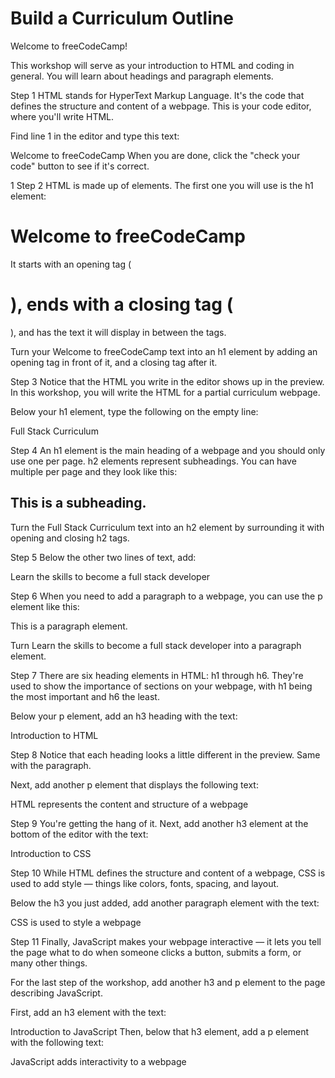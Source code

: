# Build a Curriculum Outline

Welcome to freeCodeCamp!

This workshop will serve as your introduction to HTML and coding in general. You will learn about headings and paragraph elements.

Step 1
HTML stands for HyperText Markup Language. It's the code that defines the structure and content of a webpage. This is your code editor, where you'll write HTML.

Find line 1 in the editor and type this text:

Welcome to freeCodeCamp
When you are done, click the "check your code" button to see if it's correct.

1
Step 2
HTML is made up of elements. The first one you will use is the h1 element:

<h1>Welcome to freeCodeCamp</h1>
It starts with an opening tag (<h1>), ends with a closing tag (</h1>), and has the text it will display in between the tags.

Turn your Welcome to freeCodeCamp text into an h1 element by adding an opening tag in front of it, and a closing tag after it.

Step 3
Notice that the HTML you write in the editor shows up in the preview. In this workshop, you will write the HTML for a partial curriculum webpage.

Below your h1 element, type the following on the empty line:

Full Stack Curriculum

Step 4
An h1 element is the main heading of a webpage and you should only use one per page. h2 elements represent subheadings. You can have multiple per page and they look like this:

<h2>This is a subheading.</h2>
Turn the Full Stack Curriculum text into an h2 element by surrounding it with opening and closing h2 tags.

Step 5
Below the other two lines of text, add:

Learn the skills to become a full stack developer

Step 6
When you need to add a paragraph to a webpage, you can use the p element like this:

<p>This is a paragraph element.</p>
Turn Learn the skills to become a full stack developer into a paragraph element.

Step 7
There are six heading elements in HTML: h1 through h6. They're used to show the importance of sections on your webpage, with h1 being the most important and h6 the least.

Below your p element, add an h3 heading with the text:

Introduction to HTML

Step 8
Notice that each heading looks a little different in the preview. Same with the paragraph.

Next, add another p element that displays the following text:

HTML represents the content and structure of a webpage

Step 9
You're getting the hang of it. Next, add another h3 element at the bottom of the editor with the text:

Introduction to CSS

Step 10
While HTML defines the structure and content of a webpage, CSS is used to add style — things like colors, fonts, spacing, and layout.

Below the h3 you just added, add another paragraph element with the text:

CSS is used to style a webpage

Step 11
Finally, JavaScript makes your webpage interactive — it lets you tell the page what to do when someone clicks a button, submits a form, or many other things.

For the last step of the workshop, add another h3 and p element to the page describing JavaScript.

First, add an h3 element with the text:

Introduction to JavaScript
Then, below that h3 element, add a p element with the following text:

JavaScript adds interactivity to a webpage